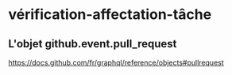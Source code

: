 # vérification-affectation-tâche


## L'objet github.event.pull_request

https://docs.github.com/fr/graphql/reference/objects#pullrequest